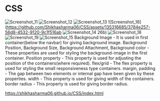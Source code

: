 # CSS
![Screenshot_11](https://github.com/Shikhasharma06/CSS/assets/135316685/eefb19ef-c9a5-4d4e-a52b-efd0ecbd1ace)
![Screenshot_12](https://github.com/Shikhasharma06/CSS/assets/135316685/f50a4bb5-a2f5-4320-bde0-b2dfa5b3e993)
![Screenshot_13](https://github.com/Shikhasharma06/CSS/assets/135316685/858e51da-5871-4312-a828-8e71c6156357)
![Screenshot_16](https://github.com/Shikhasharma06/CSS/assets/135316685/3784e257-56d8-4532-9120-9c1f516ab
![Screenshot_14](https://github.com/Shikhasharma06/CSS/assets/135316685/64d45c6e-341f-49a5-adcb-71bb17d43475)
26b)
![Screenshot_18](https://github.com/Shikhasharma06/CSS/assets/135316685/c769a773-8002-42f8-b1bb-345ce4681017)
![Screenshot_19](https://github.com/Shikhasharma06/CSS/assets/135316685/09e8527c-f0d2-449b-bca4-a6c3845a83af)
![Screenshot_15](https://github.com/Shikhasharma06/CSS/assets/135316685/43c8ac9f-92cb-410c-8cc2-ca965cc4f7ac)
Background Image - It is used in first container(below the navbar) for giving background image. Background Position, Background Size, Background Attachment, Background color - These properties are used for styling the background-image in the first container. Position property - This property is used for adjusting the position of the containers(where required). flex/grid - The flex property is used for styling the small responsiveness type containers. margin, padding - The gap between two elements or internal gap have been given by these properties. width - This property is used for giving width of the containers. border radius - This property is used for giving border radius.


https://shikhasharma06.github.io/CSS/index.html
